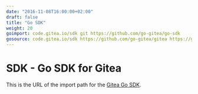 ```yaml
---
date: "2016-11-08T16:00:00+02:00"
draft: false
title: "Go SDK"
weight: 20
goimport: code.gitea.io/sdk git https://github.com/go-gitea/go-sdk
gosource: code.gitea.io/sdk https://github.com/go-gitea/gitea https://github.com/go-gitea/go-sdk/tree/master{/dir} https://github.com/go-gitea/go-sdk/blob/master{/dir}/{file}#L{line}
---
```


# SDK - Go SDK for Gitea

This is the URL of the import path for the
[Gitea Go SDK](http://github.com/go-gitea/go-sdk).
